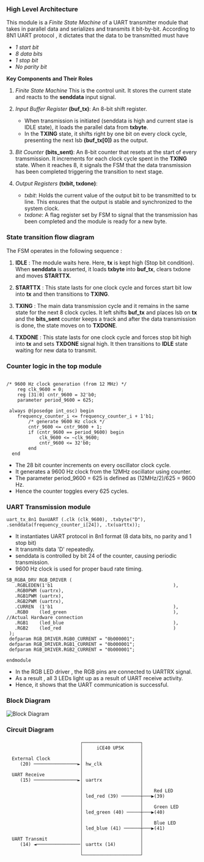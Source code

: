 ### High Level Architecture
This module is a *Finite State Machine* of a UART transmitter module that takes in parallel data and serializes and transmits it bit-by-bit.
According to 8N1 UART protocol , it dictates that the data to be transmitted must have 
*  *1 start bit*
*  *8 data bits*
*  *1 stop bit*
*  *No parity bit*

**Key Components and Their Roles**

1. *Finite State Machine*
   This is the control unit. It stores the current state and reacts to the **senddata** input signal.

2. *Input Buffer Register* **(buf_tx)**:
   An 8-bit shift register.
   * When transmission is initiated (senddata is high and current stae is IDLE state), it loads the parallel data from **txbyte**.
   * In the **TXING** state, it shifts right by one bit on every clock cycle, presenting the next lsb **(buf_tx[0])** as the output.

3. *Bit Counter* **(bits_sent)**:
   An 8-bit counter that resets at the start of every tramsmission.
   It increments for each clock cycle spent in the **TXING** state.
   When it reaches 8, it signals the FSM that the data transmission has been completed triggering the transition to next stage.

4. *Output Registers* **(txbit, txdone)**:
   * *txbit*: Holds the current value of the output bit to be transmitted to tx line.
   This ensures that the output is stable and synchronized to the system clock.
   * *txdone*: A flag register set by FSM to signal that the transmission has been completed and the module is ready for a new byte.

### State transition flow diagram
   The FSM operates in the following sequence :
   1. **IDLE** : The module waits here. Here, **tx** is kept high (Stop bit condition).
      When **senddata** is asserted, it loads **txbyte** into **buf_tx**, clears txdone and moves **STARTTX**.
      
   2. **STARTTX** : This state lasts for one clock cycle and forces start bit low into  **tx** and then transitions to **TXING**.
      
   3. **TXING** : The main data transmission cycle and it remains in the same state for the next 8 clock cycles.
      It left shifts **buf_tx** and places lsb on **tx** and the **bits_sent** counter keeps a track and after the data transmission is done, the state moves on to **TXDONE**.
      
   4. **TXDONE** : This state lasts for one clock cycle and forces stop bit high into  **tx** and sets **TXDONE** signal high. It then transitions to **IDLE** state waiting for new data to transmit.

### Counter logic in the top module
```
  
/* 9600 Hz clock generation (from 12 MHz) */
    reg clk_9600 = 0;
    reg [31:0] cntr_9600 = 32'b0;
    parameter period_9600 = 625;
```
```
 always @(posedge int_osc) begin
    frequency_counter_i <= frequency_counter_i + 1'b1;
        /* generate 9600 Hz clock */
        cntr_9600 <= cntr_9600 + 1;
        if (cntr_9600 == period_9600) begin
            clk_9600 <= ~clk_9600;
            cntr_9600 <= 32'b0;
        end
  end
```

* The 28 bit counter increments on every oscillator clock cycle.
* It generates a 9600 Hz clock from the 12MHz oscillator using counter.
* The parameter period_9600 = 625 is defined as (12MHz/2)/625 = 9600 Hz.
* Hence the counter toggles every 625 cycles.

### UART Transmission module

```uart_tx_8n1 DanUART (.clk (clk_9600), .txbyte("D"), .senddata(frequency_counter_i[24]), .tx(uarttx)); ```

* It instantiates UART protocol in 8n1 format (8 data bits, no parity and 1 stop bit)
* It transmits data 'D' repeatedly.
* senddata is controlled by bit 24 of the counter, causing periodic transmission.
* 9600 Hz clock is used for proper baud rate timing.

 ```
 SB_RGBA_DRV RGB_DRIVER (
    .RGBLEDEN(1'b1                                            ),
    .RGB0PWM (uartrx),
    .RGB1PWM (uartrx),
    .RGB2PWM (uartrx),
    .CURREN  (1'b1                                            ),
    .RGB0    (led_green                                       ), //Actual Hardware connection
    .RGB1    (led_blue                                        ),
    .RGB2    (led_red                                         )
  );
  defparam RGB_DRIVER.RGB0_CURRENT = "0b000001";
  defparam RGB_DRIVER.RGB1_CURRENT = "0b000001";
  defparam RGB_DRIVER.RGB2_CURRENT = "0b000001";

endmodule
```
* In the RGB LED driver , the RGB pins are connected to UARTRX signal.
* As a result , all 3 LEDs light up as a result of UART receive activity.
* Hence, it shows that the UART communication is successful.

### Block Diagram 

![Block Diagram](https://github.com/XcentricCoder/VSDSquadron_FM/blob/main/Block%20Diagram%20for%20UART%20communication)


### Circuit Diagram


                               ┌─────────────────────┐
                               │     iCE40 UP5K      │
                               │                     │
      External Clock           │                     │
         (20) ────────────────►│ hw_clk              │
                               │                     │
      UART Receive             │                     │
         (15) ────────────────►│ uartrx              │
                               │                     │
                               │                     │    Red LED
                               │ led_red (39) ───────┼───▶(39)
                               │                     │
                               │                     │    Green LED  
                               │ led_green (40) ─────┼───▶(40)
                               │                     │
                               │                     │    Blue LED
                               │ led_blue (41) ──────┼───▶(41)
                               │                     │
      UART Transmit            │                     │
         (14) ◄────────────────│ uarttx (14)         │
                               │                     │
                               └─────────────────────┘
